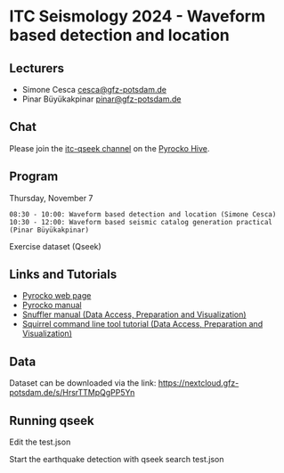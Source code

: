 # ITC Seismology 2024 - Waveform based detection and location

## Lecturers

* Simone Cesca <cesca@gfz-potsdam.de>
* Pinar Büyükakpinar <pinar@gfz-potsdam.de>


## Chat

Please join the [itc-qseek channel]([https://hive.pyrocko.org/pyrocko-support/channels/itc2024) on the
[Pyrocko Hive](https://hive.pyrocko.org).

## Program

Thursday, November 7

    08:30 - 10:00: Waveform based detection and location (Simone Cesca)
    10:30 - 12:00: Waveform based seismic catalog generation practical (Pinar Büyükakpinar)

Exercise dataset (Qseek)

## Links and Tutorials

* [Pyrocko web page](https://pyrocko.org)
* [Pyrocko manual](https://pyrocko.org/docs/current/)
* [Snuffler manual (Data Access, Preparation and Visualization)](https://pyrocko.org/docs/current/apps/snuffler/index.html)
* [Squirrel command line tool tutorial (Data Access, Preparation and Visualization)](https://pyrocko.org/docs/current/apps/squirrel/tutorial.html)


## Data

Dataset can be downloaded via the link: https://nextcloud.gfz-potsdam.de/s/HrsrTTMpQgPP5Yn

## Running qseek

Edit the test.json

Start the earthquake detection with qseek search test.json
